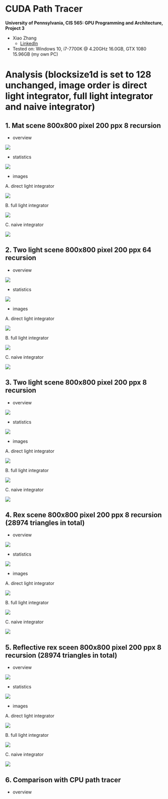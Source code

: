CUDA Path Tracer
======================

**University of Pennsylvania, CIS 565: GPU Programming and Architecture, Project 3**

* Xiao Zhang
  * [LinkedIn](https://www.linkedin.com/in/xiao-zhang-674bb8148/)
* Tested on: Windows 10, i7-7700K @ 4.20GHz 16.0GB, GTX 1080 15.96GB (my own PC)

Analysis (blocksize1d is set to 128 unchanged, image order is direct light integrator, full light integrator and naive integrator)
======================

## 1. Mat scene 800x800 pixel 200 ppx 8 recursion 

* overview

![](img/my_mat.jpg)

* statistics

![](img/1.JPG)

* images

A. direct light integrator
  
![](img/my_mat.2018-10-03_06-45-23z.2018-10-03_06-45-34z.201_spp.integrator1_compact0_batch0_cache0.png)

B. full light integrator
  
![](img/my_mat.2018-10-03_06-47-02z.2018-10-03_06-47-18z.201_spp.integrator3_compact0_batch0_cache0.png)

C. naive integrator
  
![](img/my_mat.2018-10-03_06-40-15z.2018-10-03_06-40-28z.201_spp.integrator0_compact0_batch0_cache0.png)

## 2. Two light scene 800x800 pixel 200 ppx 64 recursion

* overview

![](img/my_scene.jpg)

* statistics

![](img/2.JPG)

* images

A. direct light integrator
  
![](img/my_scene.2018-10-03_03-31-37z.2018-10-03_03-32-39z.201_spp.integrator1_compact0_batch0_cache0.png)

B. full light integrator
  
![](img/my_scene.2018-10-03_03-24-29z.2018-10-03_03-25-47z.201_spp.integrator3_compact0_batch0_cache0.png)

C. naive integrator
  
![](img/my_scene.2018-10-03_03-12-40z.2018-10-03_03-13-50z.201_spp.integrator0_compact0_batch0_cache0.png)

## 3. Two light scene 800x800 pixel 200 ppx 8 recursion

* overview

![](img/my_scene_8.jpg)

* statistics

![](img/3.JPG)

* images

A. direct light integrator
  
![](img/my_scene_8.2018-10-03_05-21-17z.2018-10-03_05-21-28z.201_spp.integrator1_compact0_batch0_cache0.png)

B. full light integrator
  
![](img/my_scene_8.2018-10-03_04-10-04z.2018-10-03_04-10-21z.201_spp.integrator3_compact0_batch0_cache0.png)

C. naive integrator
  
![](img/my_scene_8.2018-10-03_04-04-10z.2018-10-03_04-04-23z.201_spp.integrator0_compact0_batch0_cache0.png)

## 4. Rex scene 800x800 pixel 200 ppx 8 recursion (28974 triangles in total)

* overview

![](img/my_scene_rex_8.jpg)

* statistics

![](img/4.JPG)

* images

A. direct light integrator
  
![](img/my_scene_rex_8.2018-10-03_05-17-07z.2018-10-03_05-17-29z.201_spp.integrator1_compact0_batch0_cache0.png)

B. full light integrator
  
![](img/my_scene_rex_8.2018-10-03_04-44-58z.2018-10-03_04-51-50z.201_spp.integrator3_compact0_batch0_cache0.png)

C. naive integrator

![](img/my_scene_rex_8.2018-10-03_04-28-46z.2018-10-03_04-31-37z.201_spp.integrator0_compact0_batch0_cache0.png)

## 5. Reflective rex sceen 800x800 pixel 200 ppx 8 recursion (28974 triangles in total)

* overview

![](img/my_scene_rex_r.jpg)

* statistics

![](img/5.JPG)

* images

A. direct light integrator
  
![](img/my_scene_rex_r_8.2018-10-03_06-10-12z.2018-10-03_06-10-31z.201_spp.integrator1_compact0_batch0_cache0.png)

B. full light integrator
  
![](img/my_scene_rex_r_8.2018-10-03_05-44-30z.2018-10-03_05-49-48z.201_spp.integrator3_compact0_batch0_cache0.png)

C. naive integrator
  
![](img/my_scene_rex_r_8.2018-10-03_05-27-43z.2018-10-03_05-30-36z.201_spp.integrator0_compact0_batch0_cache0.png)

## 6. Comparison with CPU path tracer

* overview

